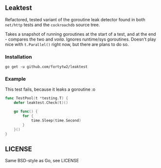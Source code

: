 Leaktest
------

Refactored, tested variant of the goroutine leak detector found in both `net/http` tests and the `cockroachdb`
source tree.

Takes a snapshot of running goroutines at the start of a test, and at the end -
compares the two and *voila*. Ignores runtime/sys goroutines. Doesn't play nice
with `t.Parallel()` right now, but there are plans to do so.

### Installation

```
go get -u github.com/fortytw2/leaktest
```

### Example

This test fails, because it leaks a goroutine :o

```go
func TestPool(t *testing.T) {
	defer leaktest.Check(t)()

    go func() {
        for {
            time.Sleep(time.Second)
        }
    }()
}
```


LICENSE
------
Same BSD-style as Go, see LICENSE

